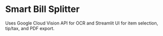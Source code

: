 # Smart Bill Splitter

Uses Google Cloud Vision API for OCR and Streamlit UI for item selection, tip/tax, and PDF export.